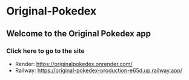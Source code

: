 # Original-Pokedex

## Welcome to the Original Pokedex app

### Click here to go to the site
- Render: https://originalpokedex.onrender.com/
- Railway: https://original-pokedex-production-e65d.up.railway.app/
